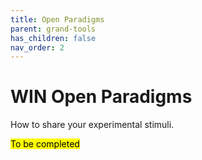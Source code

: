 ```yaml
---
title: Open Paradigms
parent: grand-tools
has_children: false
nav_order: 2
---
```


# WIN Open Paradigms
How to share your experimental stimuli.

<mark>To be completed</mark>
